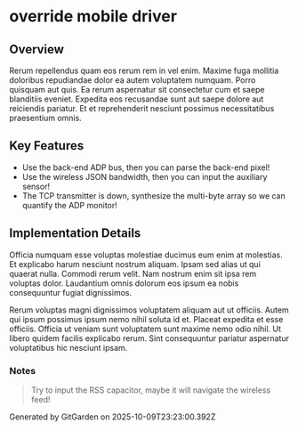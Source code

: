 # override mobile driver

## Overview
Rerum repellendus quam eos rerum rem in vel enim. Maxime fuga mollitia doloribus repudiandae dolor ea autem voluptatem numquam. Porro quisquam aut quis. Ea rerum aspernatur sit consectetur cum et saepe blanditiis eveniet. Expedita eos recusandae sunt aut saepe dolore aut reiciendis pariatur. Et et reprehenderit nesciunt possimus necessitatibus praesentium omnis.

## Key Features
- Use the back-end ADP bus, then you can parse the back-end pixel!
- Use the wireless JSON bandwidth, then you can input the auxiliary sensor!
- The TCP transmitter is down, synthesize the multi-byte array so we can quantify the ADP monitor!

## Implementation Details
Officia numquam esse voluptas molestiae ducimus eum enim at molestias. Et explicabo harum nesciunt nostrum aliquam. Ipsam sed alias ut qui quaerat nulla. Commodi rerum velit. Nam nostrum enim sit ipsa rem voluptas dolor. Laudantium omnis dolorum eos ipsum ea nobis consequuntur fugiat dignissimos.
 Rerum voluptas magni dignissimos voluptatem aliquam aut ut officiis. Autem qui ipsum possimus ipsum nemo nihil soluta id et. Placeat expedita et esse officiis. Officia ut veniam sunt voluptatem sunt maxime nemo odio nihil. Ut libero quidem facilis explicabo rerum. Sint consequuntur pariatur aspernatur voluptatibus hic nesciunt ipsam.

### Notes
> Try to input the RSS capacitor, maybe it will navigate the wireless feed!

Generated by GitGarden on 2025-10-09T23:23:00.392Z